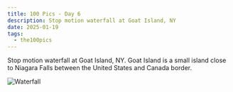 ```yaml
---
title: 100 Pics - Day 6
description: Stop motion waterfall at Goat Island, NY
date: 2025-01-19
tags: 
  - the100pics
---
```


Stop motion waterfall at Goat Island, NY. Goat Island is a small island close to Niagara Falls between the United States and Canada border.

![Waterfall](/assets/images/the100pics/6.jpg)
